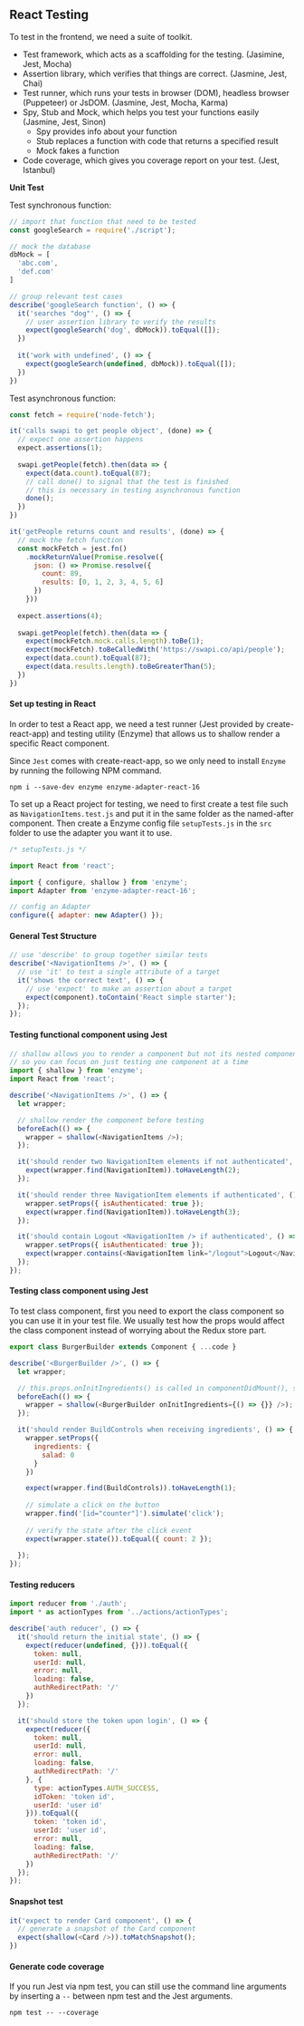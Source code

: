 ## React Testing

To test in the frontend, we need a suite of toolkit.

- Test framework, which acts as a scaffolding for the testing. (Jasimine, Jest, Mocha)
- Assertion library, which verifies that things are correct. (Jasmine, Jest, Chai)
- Test runner, which runs your tests in browser (DOM), headless browser (Puppeteer) or JsDOM. (Jasmine, Jest, Mocha, Karma)
- Spy, Stub and Mock, which helps you test your functions easily (Jasmine, Jest, Sinon)
  - Spy provides info about your function
  - Stub replaces a function with code that returns a specified result
  - Mock fakes a function
- Code coverage, which gives you coverage report on your test. (Jest, Istanbul)

__Unit Test__

Test synchronous function:

```js
// import that function that need to be tested
const googleSearch = require('./script');

// mock the database
dbMock = [
  'abc.com',
  'def.com'
]

// group relevant test cases
describe('googleSearch function', () => {
  it('searches "dog"', () => {
    // user assertion library to verify the results
    expect(googleSearch('dog', dbMock)).toEqual([]);
  })
  
  it('work with undefined', () => {
    expect(googleSearch(undefined, dbMock)).toEqual([]);
  })  
})
```

Test asynchronous function:

```js
const fetch = require('node-fetch');

it('calls swapi to get people object', (done) => {
  // expect one assertion happens
  expect.assertions(1);
  
  swapi.getPeople(fetch).then(data => {
    expect(data.count).toEqual(87);
    // call done() to signal that the test is finished
    // this is necessary in testing asynchronous function
    done();
  })
})

it('getPeople returns count and results', (done) => {
  // mock the fetch function
  const mockFetch = jest.fn()
    .mockReturnValue(Promise.resolve({
      json: () => Promise.resolve({
        count: 89,
        results: [0, 1, 2, 3, 4, 5, 6]
      })
    }))
  
  expect.assertions(4);
  
  swapi.getPeople(fetch).then(data => {
    expect(mockFetch.mock.calls.length).toBe(1);
    expect(mockFetch).toBeCalledWith('https://swapi.co/api/people');
    expect(data.count).toEqual(87);
    expect(data.results.length).toBeGreaterThan(5);
  })
}) 
```

#### Set up testing in React

In order to test a React app, we need a test runner (Jest provided by create-react-app) and testing utility (Enzyme) that allows us to shallow render a specific React component.

Since `Jest` comes with create-react-app, so we only need to install `Enzyme` by running the following NPM command.

```
npm i --save-dev enzyme enzyme-adapter-react-16
```

To set up a React project for testing, we need to first create a test file such as `NavigationItems.test.js` and put it in the same folder as the named-after component. Then create a Enzyme config file `setupTests.js` in the `src` folder to use the adapter you want it to use.

```js
/* setupTests.js */

import React from 'react';

import { configure, shallow } from 'enzyme';
import Adapter from 'enzyme-adapter-react-16';

// config an Adapter
configure({ adapter: new Adapter() });
```

#### General Test Structure

```js
// use 'describe' to group together similar tests
describe('<NavigationItems />', () => {
  // use 'it' to test a single attribute of a target
  it('shows the correct text', () => {
    // use 'expect' to make an assertion about a target
    expect(component).toContain('React simple starter');
  });
});
```

#### Testing functional component using Jest

```js
// shallow allows you to render a component but not its nested components
// so you can focus on just testing one component at a time
import { shallow } from 'enzyme';
import React from 'react';

describe('<NavigationItems />', () => {
  let wrapper;

  // shallow render the component before testing
  beforeEach(() => {
    wrapper = shallow(<NavigationItems />);
  });

  it('should render two NavigationItem elements if not authenticated', () => {
    expect(wrapper.find(NavigationItem)).toHaveLength(2);
  });

  it('should render three NavigationItem elements if authenticated', () => {
    wrapper.setProps({ isAuthenticated: true });
    expect(wrapper.find(NavigationItem)).toHaveLength(3);
  });

  it('should contain Logout <NavigationItem /> if authenticated', () => {
    wrapper.setProps({ isAuthenticated: true });
    expect(wrapper.contains(<NavigationItem link="/logout">Logout</NavigationItem>)).toEqual(true);
  });
});
```

#### Testing class component using Jest

To test class component, first you need to export the class component so you can use it in your test file. We usually test how the props would affect the class component instead of worrying about the Redux store part.

```js
export class BurgerBuilder extends Component { ...code }
```

```js
describe('<BurgerBuilder />', () => {
  let wrapper;

  // this.props.onInitIngredients() is called in componentDidMount(), so we need to define it in the component
  beforeEach(() => {
    wrapper = shallow(<BurgerBuilder onInitIngredients={() => {}} />);
  });

  it('should render BuildControls when receiving ingredients', () => {
    wrapper.setProps({
      ingredients: {
        salad: 0
      }
    })

    expect(wrapper.find(BuildControls)).toHaveLength(1);
    
    // simulate a click on the button
    wrapper.find('[id="counter"]').simulate('click');
    
    // verify the state after the click event
    expect(wrapper.state()).toEqual({ count: 2 });
    
  });
});
```

#### Testing reducers

```js
import reducer from './auth';
import * as actionTypes from '../actions/actionTypes';

describe('auth reducer', () => {
  it('should return the initial state', () => {
    expect(reducer(undefined, {})).toEqual({
      token: null,
      userId: null,
      error: null,
      loading: false,
      authRedirectPath: '/'
    })
  });

  it('should store the token upon login', () => {
    expect(reducer({
      token: null,
      userId: null,
      error: null,
      loading: false,
      authRedirectPath: '/'
    }, {
      type: actionTypes.AUTH_SUCCESS,
      idToken: 'token id',
      userId: 'user id'
    })).toEqual({
      token: 'token id',
      userId: 'user id',
      error: null,
      loading: false,
      authRedirectPath: '/'
    })
  });
});
```

#### Snapshot test

```js
it('expect to render Card component', () => {
  // generate a snapshot of the Card component
  expect(shallow(<Card />)).toMatchSnapshot();
})
```

#### Generate code coverage

If you run Jest via npm test, you can still use the command line arguments by inserting a `--` between npm test and the Jest arguments.

```
npm test -- --coverage
```
